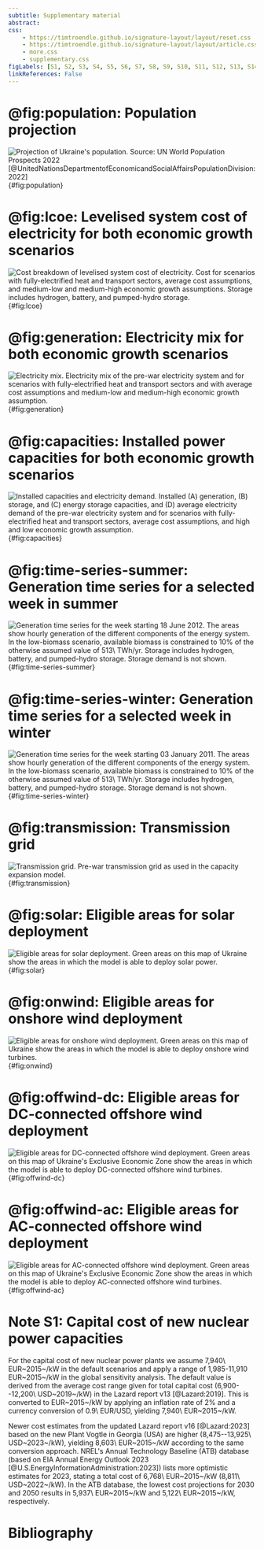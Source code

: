 ```yaml
---
subtitle: Supplementary material
abstract:
css:
    - https://timtroendle.github.io/signature-layout/layout/reset.css
    - https://timtroendle.github.io/signature-layout/layout/article.css
    - more.css
    - supplementary.css
figLabels: [S1, S2, S3, S4, S5, S6, S7, S8, S9, S10, S11, S12, S13, S14, S15]
linkReferences: False
---
```


# @fig:population: Population projection

![**Projection of Ukraine's population.** Source: UN World Population Prospects 2022 [@UnitedNationsDepartmentofEconomicandSocialAffairsPopulationDivision:2022]](build/results/population.png){#fig:population}

# @fig:lcoe: Levelised system cost of electricity for both economic growth scenarios

![**Cost breakdown of levelised system cost of electricity.** Cost for scenarios with fully-electrified heat and transport sectors, average cost assumptions, and medium-low and medium-high economic growth assumptions. Storage includes hydrogen, battery, and pumped-hydro storage.](build/results/lcoe-all.png){#fig:lcoe}

# @fig:generation: Electricity mix for both economic growth scenarios

![**Electricity mix.** Electricity mix of the pre-war electricity system and for scenarios with fully-electrified heat and transport sectors and with average cost assumptions and medium-low and medium-high economic growth assumption.](build/results/generation-all.png){#fig:generation}


# @fig:capacities: Installed power capacities for both economic growth scenarios

![**Installed capacities and electricity demand.** Installed **(A)** generation, **(B)** storage, and **(C)** energy storage capacities, and **(D)** average electricity demand of the pre-war electricity system and for scenarios with fully-electrified heat and transport sectors, average cost assumptions, and high and low economic growth assumption.](build/results/capacities-all.png){#fig:capacities}

# @fig:time-series-summer: Generation time series for a selected week in summer

![**Generation time series for the week starting 18 June 2012.** The areas show hourly generation of the different components of the energy system. In the low-biomass scenario, available biomass is constrained to 10% of the otherwise assumed value of 513\ TWh/yr. Storage includes hydrogen, battery, and pumped-hydro storage. Storage demand is not shown.](build/results/time-series-summer-zoom.png){#fig:time-series-summer}

# @fig:time-series-winter: Generation time series for a selected week in winter

![**Generation time series for the week starting 03 January 2011.** The areas show hourly generation of the different components of the energy system. In the low-biomass scenario, available biomass is constrained to 10% of the otherwise assumed value of 513\ TWh/yr. Storage includes hydrogen, battery, and pumped-hydro storage. Storage demand is not shown.](build/results/time-series-winter-zoom.png){#fig:time-series-winter}

# @fig:transmission: Transmission grid

![**Transmission grid.** Pre-war transmission grid as used in the capacity expansion model.](../data/transmission-grid.png){#fig:transmission}

# @fig:solar: Eligible areas for solar deployment

![**Eligible areas for solar deployment.** Green areas on this map of Ukraine show the areas in which the model is able to deploy solar power.](../data/availability-solar.png){#fig:solar}

# @fig:onwind: Eligible areas for onshore wind deployment

![**Eligible areas for onshore wind deployment.** Green areas on this map of Ukraine show the areas in which the model is able to deploy onshore wind turbines.](../data/availability-onwind.png){#fig:onwind}

# @fig:offwind-dc: Eligible areas for DC-connected offshore wind deployment

![**Eligible areas for DC-connected offshore wind deployment.** Green areas on this map of Ukraine's Exclusive Economic Zone show the areas in which the model is able to deploy DC-connected offshore wind turbines.](../data/availability-offwind-dc.png){#fig:offwind-dc}

# @fig:offwind-ac: Eligible areas for AC-connected offshore wind deployment

![**Eligible areas for AC-connected offshore wind deployment.** Green areas on this map of Ukraine's Exclusive Economic Zone show the areas in which the model is able to deploy AC-connected offshore wind turbines.](../data/availability-offwind-ac.png){#fig:offwind-ac}


# Note S1: Capital cost of new nuclear power capacities

For the capital cost of new nuclear power plants we assume 7,940\ EUR~2015~/kW in the default scenarios and apply a range of 1,985-11,910 EUR~2015~/kW in the global sensitivity analysis.
The default value is derived from the average cost range given for total capital cost (6,900--12,200\ USD~2019~/kW) in the Lazard report v13 [@Lazard:2019].
This is converted to EUR~2015~/kW by applying an inflation rate of 2% and a currency conversion of 0.9\ EUR/USD, yielding 7,940\ EUR~2015~/kW.
<!-- USD2019 / 1.02^4 * 0.9 = EUR2015 -->
Newer cost estimates from the updated Lazard report v16 [@Lazard:2023] based on the new Plant Vogtle in Georgia (USA) are higher (8,475--13,925\ USD~2023~/kW), yielding 8,603\ EUR~2015~/kW according to the same conversion approach.
NREL's Annual Technology Baseline (ATB) database (based on EIA Annual Energy Outlook 2023 [@U.S.EnergyInformationAdministration:2023]) lists more optimistic estimates for 2023, stating a total cost of 6,768\ EUR~2015~/kW (8,811\ USD~2022~/kW).
In the ATB database, the lowest cost projections for 2030 and 2050 results in 5,937\ EUR~2015~/kW and 5,122\ EUR~2015~/kW, respectively.

# Bibliography
